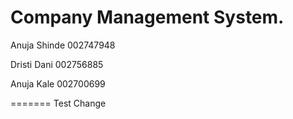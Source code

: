 # Company Management System.

Anuja Shinde 002747948

Dristi Dani 002756885

Anuja Kale 002700699



=======
Test Change

